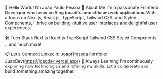 👋 Hello World! I'm João Paulo Pessoa
🚀 About Me
I'm a passionate Frontend Developer who loves crafting beautiful and efficient web applications. With a focus on Next.js, React.js, TypeScript, Tailwind CSS, and Styled Components, I thrive on building intuitive user interfaces and delightful user experiences.

🛠️ Tech Stack
Next.js
React.js
TypeScript
Tailwind CSS
Styled Components
...and much more!

📫 Let's Connect!
LinkedIn: [JoaoFPessoa](https://www.linkedin.com/in/jppessoa/)
Portfolio: JuaoDev(https://joaodev.vercel.app/)
🌱 Always Learning
I'm continuously exploring new technologies and refining my skills. Let's collaborate and build something amazing together!
